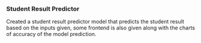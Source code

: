 ### Student Result Predictor
<p>Created a student result predictor model that predicts the student result based on the inputs given, some frontend is also given along with the charts of accuracy of the model prediction.</p>
